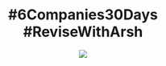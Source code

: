 <div align="center">
  <h1>#6Companies30Days #ReviseWithArsh</h1>
  <img src="https://www.proelevate.in/assets/DsaPractice/landingImage.svg" />
</div>
